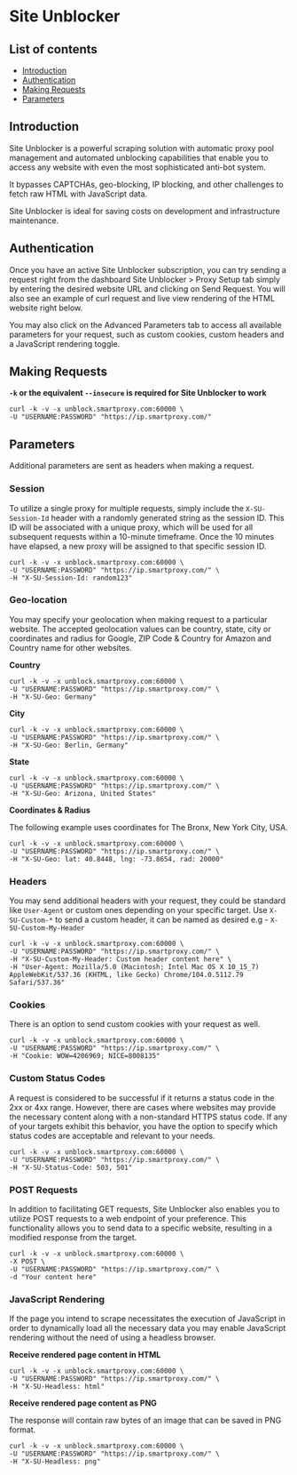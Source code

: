 # Site Unblocker

## List of contents
- [Introduction](#introduction)
- [Authentication](#authentication)
- [Making Requests](#making-requests)
- [Parameters](#parameters)
  
## Introduction

Site Unblocker is a powerful scraping solution with automatic proxy pool management and automated unblocking capabilities that enable you to access any website with even the most sophisticated anti-bot system.

It bypasses CAPTCHAs, geo-blocking, IP blocking, and other challenges to fetch raw HTML with JavaScript data.

Site Unblocker is ideal for saving costs on development and infrastructure maintenance.

## Authentication

Once you have an active Site Unblocker subscription, you can try sending a request right from the dashboard Site Unblocker > Proxy Setup tab simply by entering the desired website URL and clicking on Send Request. You will also see an example of curl request and live view rendering of the HTML website right below. 

You may also click on the Advanced Parameters tab to access all available parameters for your request, such as custom cookies, custom headers and a JavaScript rendering toggle.

## Making Requests

**``` -k ``` or the equivalent ```--insecure```  is required for Site Unblocker to work**

```
curl -k -v -x unblock.smartproxy.com:60000 \
-U "USERNAME:PASSWORD" "https://ip.smartproxy.com/" 
```


## Parameters

Additional parameters are sent as headers when making a request.

### Session


To utilize a single proxy for multiple requests, simply include the ```X-SU-Session-Id``` header with a randomly generated string as the session ID. This ID will be associated with a unique proxy, which will be used for all subsequent requests within a 10-minute timeframe. Once the 10 minutes have elapsed, a new proxy will be assigned to that specific session ID.

```
curl -k -v -x unblock.smartproxy.com:60000 \
-U "USERNAME:PASSWORD" "https://ip.smartproxy.com/" \
-H "X-SU-Session-Id: random123"
```

### Geo-location

You may specify your geolocation when making request to a particular website. The accepted geolocation values can be country, state, city or coordinates and radius for Google, ZIP Code & Country for Amazon and Country name for other websites.

**Country**

```
curl -k -v -x unblock.smartproxy.com:60000 \
-U "USERNAME:PASSWORD" "https://ip.smartproxy.com/" \
-H "X-SU-Geo: Germany"
```

**City**

```
curl -k -v -x unblock.smartproxy.com:60000 \
-U "USERNAME:PASSWORD" "https://ip.smartproxy.com/" \
-H "X-SU-Geo: Berlin, Germany"
```

**State**

```
curl -k -v -x unblock.smartproxy.com:60000 \
-U "USERNAME:PASSWORD" "https://ip.smartproxy.com/" \
-H "X-SU-Geo: Arizona, United States"
```

**Coordinates & Radius**

The following example uses coordinates for The Bronx, New York City, USA.

```
curl -k -v -x unblock.smartproxy.com:60000 \
-U "USERNAME:PASSWORD" "https://ip.smartproxy.com/" \
-H "X-SU-Geo: lat: 40.8448, lng: -73.8654, rad: 20000"
```
### Headers

You may send additional headers with your request, they could be standard like ```User-Agent``` or custom ones depending on your specific target. Use ```X-SU-Custom-*``` to send a custom header, it can be named as desired e.g - ```X-SU-Custom-My-Header```

```
curl -k -v -x unblock.smartproxy.com:60000 \
-U "USERNAME:PASSWORD" "https://ip.smartproxy.com/" \
-H "X-SU-Custom-My-Header: Custom header content here" \
-H "User-Agent: Mozilla/5.0 (Macintosh; Intel Mac OS X 10_15_7) AppleWebKit/537.36 (KHTML, like Gecko) Chrome/104.0.5112.79 Safari/537.36" 
```

### Cookies

There is an option to send custom cookies with your request as well.

```
curl -k -v -x unblock.smartproxy.com:60000 \
-U "USERNAME:PASSWORD" "https://ip.smartproxy.com/" \
-H "Cookie: WOW=4206969; NICE=8008135"
```

### Custom Status Codes

A request is considered to be successful if it returns a status code in the 2xx or 4xx range. However, there are cases where websites may provide the necessary content along with a non-standard HTTPS status code. If any of your targets exhibit this behavior, you have the option to specify which status codes are acceptable and relevant to your needs.

```
curl -k -v -x unblock.smartproxy.com:60000 \
-U "USERNAME:PASSWORD" "https://ip.smartproxy.com/" \
-H "X-SU-Status-Code: 503, 501"
```

### POST Requests

In addition to facilitating GET requests, Site Unblocker also enables you to utilize POST requests to a web endpoint of your preference. This functionality allows you to send data to a specific website, resulting in a modified response from the target.

```
curl -k -v -x unblock.smartproxy.com:60000 \
-X POST \
-U "USERNAME:PASSWORD" "https://ip.smartproxy.com/" \
-d "Your content here"
```

### JavaScript Rendering


If the page you intend to scrape necessitates the execution of JavaScript in order to dynamically load all the necessary data you may enable JavaScript rendering without the need of using a headless browser.

**Receive rendered page content in HTML**

```
curl -k -v -x unblock.smartproxy.com:60000 \
-U "USERNAME:PASSWORD" "https://ip.smartproxy.com/" \
-H "X-SU-Headless: html"
```

**Receive rendered page content as PNG**

The response will contain raw bytes of an image that can be saved in PNG format.

```
curl -k -v -x unblock.smartproxy.com:60000 \
-U "USERNAME:PASSWORD" "https://ip.smartproxy.com/" \
-H "X-SU-Headless: png"
```


